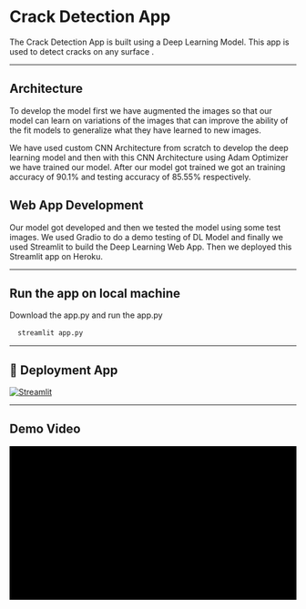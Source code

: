 
# Crack Detection App

 The Crack Detection App is built using a Deep Learning Model. This app is
 used to detect cracks on any surface .
*******************************************************************
## Architecture
 To develop the model first we have augmented the images so that our 
 model can learn on variations of the images that can improve the ability of the fit models to generalize what they have learned to new images.

 
 We have used custom CNN Architecture from scratch to develop the deep learning
 model and then with this CNN Architecture using Adam Optimizer we 
 have trained our model. After our model got trained we got an training 
 accuracy of 90.1% and testing accuracy of 85.55% respectively.

## Web App Development
 Our model got developed and then we tested the model using some
 test images. We used Gradio to do a demo testing of DL Model and finally
 we used Streamlit to build the Deep Learning Web App. Then we 
 deployed this Streamlit app on Heroku.

*******************************************************************





## Run the app on local machine

Download the app.py and run the app.py

```bash
  streamlit app.py
```
*******************************************************************
## 🔗 Deployment App
[![Streamlit](https://img.shields.io/badge/STREAMLIT-565?style=for-the-badge&logo=ko-fi&logoColor=white)](https://crack-detection-app.herokuapp.com/)
*******************************************************************
## Demo Video
![Demo Video](./Crack.gif)



